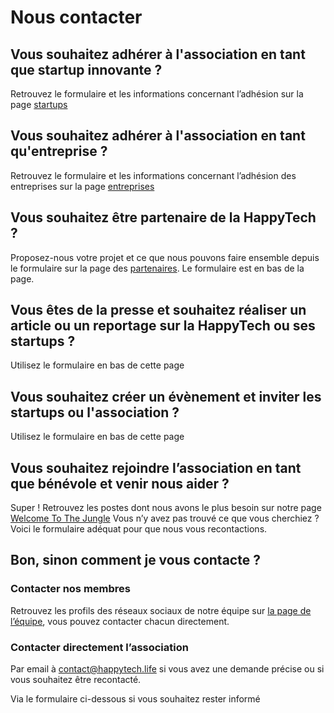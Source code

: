 # Nous contacter

## Vous souhaitez adhérer à l'association en tant que startup innovante ?

Retrouvez le formulaire et les informations concernant l’adhésion sur la page [startups](/startups)

## Vous souhaitez adhérer à l'association en tant qu'entreprise ?

Retrouvez le formulaire et les informations concernant l’adhésion des entreprises sur la page [entreprises](/entreprises)

## Vous souhaitez être partenaire de la HappyTech ?

Proposez-nous votre projet et ce que nous pouvons faire ensemble depuis le formulaire sur la page des [partenaires](/partenaires). Le formulaire est en bas de la page.

## Vous êtes de la presse et souhaitez réaliser un article ou un reportage sur la HappyTech ou ses startups ?

Utilisez le formulaire en bas de cette page

## Vous souhaitez créer un évènement et inviter les startups ou l'association ?

Utilisez le formulaire en bas de cette page

## Vous souhaitez rejoindre l’association en tant que bénévole et venir nous aider ?

Super ! Retrouvez les postes dont nous avons le plus besoin sur notre page [Welcome To The Jungle]( https://www.welcometothejungle.co/companies/happytech)
Vous n’y avez pas trouvé ce que vous cherchiez ? Voici le formulaire adéquat pour que nous vous recontactions.

## Bon, sinon comment je vous contacte ?
### Contacter nos membres

Retrouvez les profils des réseaux sociaux de notre équipe sur [la page de l’équipe](/team), vous pouvez contacter chacun directement.

### Contacter directement l’association

Par email à [contact@happytech.life](mailto:contact@happytech.life) si vous avez une demande précise ou si vous souhaitez être recontacté.

Via le formulaire ci-dessous si vous souhaitez rester informé



